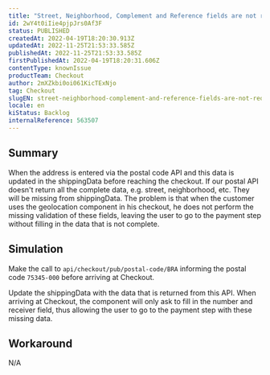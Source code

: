 ```yaml
---
title: "Street, Neighborhood, Complement and Reference fields are not requested in the address step at checkout"
id: 2wY4t0iIie4pjpJrs0Af3F
status: PUBLISHED
createdAt: 2022-04-19T18:20:30.913Z
updatedAt: 2022-11-25T21:53:33.585Z
publishedAt: 2022-11-25T21:53:33.585Z
firstPublishedAt: 2022-04-19T18:20:31.606Z
contentType: knownIssue
productTeam: Checkout
author: 2mXZkbi0oi061KicTExNjo
tag: Checkout
slugEN: street-neighborhood-complement-and-reference-fields-are-not-requested-in-the-address-step-at-checkout
locale: en
kiStatus: Backlog
internalReference: 563507
---
```


## Summary


When the address is entered via the postal code API and this data is updated in the shippingData before reaching the checkout. If our postal API doesn't return all the complete data, e.g. street, neighborhood, etc. They will be missing from shippingData. The problem is that when the customer uses the geolocation component in his checkout, he does not perform the missing validation of these fields, leaving the user to go to the payment step without filling in the data that is not complete.



## Simulation


Make the call to `api/checkout/pub/postal-code/BRA` informing the postal code `75345-000` before arriving at Checkout.

Update the shippingData with the data that is returned from this API. When arriving at Checkout, the component will only ask to fill in the number and receiver field, thus allowing the user to go to the payment step with these missing data.



## Workaround


N/A

